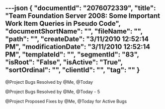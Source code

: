 ---json
{
  "documentId": "2076072339",
  "title": "Team Foundation Server 2008: Some Important Work Item Queries in Pseudo Code",
  "documentShortName": "",
  "fileName": "",
  "path": "",
  "createDate": "3/11/2010 12:52:14 PM",
  "modificationDate": "3/11/2010 12:52:14 PM",
  "templateId": "",
  "segmentId": "83",
  "isRoot": "False",
  "isActive": "True",
  "sortOrdinal": "",
  "clientId": "",
  "tag": ""
}
---

@Project Bugs Resolved by @Me, @Today

@Project Bugs Resolved by @Me, @Today - 5

@Project Proposed Fixes by @Me, @Today for Active Bugs
